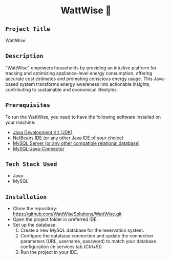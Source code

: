 <h1 align="center">
  <a href="# WattWise"></a>
  WattWise 💙
</h1>

## `Project Title`
WattWise

## `Description`
"WattWise" empowers households by providing an intuitive platform for tracking and optimizing appliance-level energy consumption, offering accurate cost estimates and promoting conscious energy usage. This Java-based system transforms energy awareness into actionable insights, contributing to sustainable and economical lifestyles.

## `Prerequisites`
To run the WattWise, you need to have the following software installed on your machine:
- [Java Development Kit (JDK)](https://www.oracle.com/in/java/technologies/downloads/#jdk20-linux)
- [NetBeans IDE (or any other Java IDE of your choice)](https://netbeans.apache.org/download/index.html)
- [MySQL Server (or any other compatible relational database)](https://dev.mysql.com/downloads/mysql/)
- [MySQL-Java-Connector](https://dev.mysql.com/downloads/connector/j/)

## `Tech Stack Used`
- Java
- MySQL

## `Installation`
- Clone the repository: https://github.com/WattWiseSolutions/WattWise.git
- Open the project folder in preferred IDE.
- Set up the database: <br>
    1. Create a new MySQL database for the reservation system.
    2. Configure the database connection and update the connection parameters (URL, username, password) to match your database configuration (in services tab (Ctrl+5))
    3. Run the project in your IDE.
